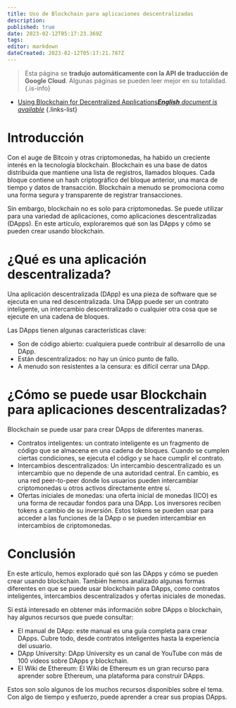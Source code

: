 ```yaml
---
title: Uso de Blockchain para aplicaciones descentralizadas
description: 
published: true
date: 2023-02-12T05:17:23.369Z
tags: 
editor: markdown
dateCreated: 2023-02-12T05:17:21.787Z
---
```


> Esta página se **tradujo automáticamente con la API de traducción de Google Cloud**.
Algunas páginas se pueden leer mejor en su totalidad.{.is-info}



- [Using Blockchain for Decentralized Applications***English** document is available*](/en/Knowledge-base/Common/using-blockchain-for-decentralized-applications)
{.links-list}


# Introducción

Con el auge de Bitcoin y otras criptomonedas, ha habido un creciente interés en la tecnología blockchain. Blockchain es una base de datos distribuida que mantiene una lista de registros, llamados bloques. Cada bloque contiene un hash criptográfico del bloque anterior, una marca de tiempo y datos de transacción. Blockchain a menudo se promociona como una forma segura y transparente de registrar transacciones.

Sin embargo, blockchain no es solo para criptomonedas. Se puede utilizar para una variedad de aplicaciones, como aplicaciones descentralizadas (DApps). En este artículo, exploraremos qué son las DApps y cómo se pueden crear usando blockchain.

# ¿Qué es una aplicación descentralizada?

Una aplicación descentralizada (DApp) es una pieza de software que se ejecuta en una red descentralizada. Una DApp puede ser un contrato inteligente, un intercambio descentralizado o cualquier otra cosa que se ejecute en una cadena de bloques.

Las DApps tienen algunas características clave:

- Son de código abierto: cualquiera puede contribuir al desarrollo de una DApp.
- Están descentralizados: no hay un único punto de fallo.
- A menudo son resistentes a la censura: es difícil cerrar una DApp.

# ¿Cómo se puede usar Blockchain para aplicaciones descentralizadas?

Blockchain se puede usar para crear DApps de diferentes maneras.

- Contratos inteligentes: un contrato inteligente es un fragmento de código que se almacena en una cadena de bloques. Cuando se cumplen ciertas condiciones, se ejecuta el código y se hace cumplir el contrato.
- Intercambios descentralizados: Un intercambio descentralizado es un intercambio que no depende de una autoridad central. En cambio, es una red peer-to-peer donde los usuarios pueden intercambiar criptomonedas u otros activos directamente entre sí.
- Ofertas iniciales de monedas: una oferta inicial de monedas (ICO) es una forma de recaudar fondos para una DApp. Los inversores reciben tokens a cambio de su inversión. Estos tokens se pueden usar para acceder a las funciones de la DApp o se pueden intercambiar en intercambios de criptomonedas.

# Conclusión

En este artículo, hemos explorado qué son las DApps y cómo se pueden crear usando blockchain. También hemos analizado algunas formas diferentes en que se puede usar blockchain para DApps, como contratos inteligentes, intercambios descentralizados y ofertas iniciales de monedas.

Si está interesado en obtener más información sobre DApps o blockchain, hay algunos recursos que puede consultar:

- El manual de DApp: este manual es una guía completa para crear DApps. Cubre todo, desde contratos inteligentes hasta la experiencia del usuario.
- DApp University: DApp University es un canal de YouTube con más de 100 videos sobre DApps y blockchain.
- El Wiki de Ethereum: El Wiki de Ethereum es un gran recurso para aprender sobre Ethereum, una plataforma para construir DApps.

Estos son solo algunos de los muchos recursos disponibles sobre el tema. Con algo de tiempo y esfuerzo, puede aprender a crear sus propias DApps.
